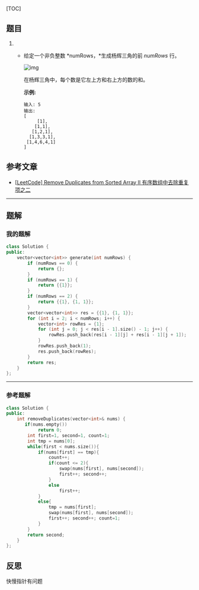 [TOC]
## 题目

1. - 给定一个非负整数 *numRows，*生成杨辉三角的前 *numRows* 行。

     ![img](https://upload.wikimedia.org/wikipedia/commons/0/0d/PascalTriangleAnimated2.gif)

     在杨辉三角中，每个数是它左上方和右上方的数的和。

     **示例:**
   
     ```
     输入: 5
     输出:
     [
          [1],
         [1,1],
        [1,2,1],
       [1,3,3,1],
      [1,4,6,4,1]
     ]
     ```
     
## 参考文章
- [[LeetCode\] Remove Duplicates from Sorted Array II 有序数组中去除重复项之二](https://www.cnblogs.com/grandyang/p/4329295.html)

***
## 题解

### 我的题解

```c++
class Solution {
public:
    vector<vector<int>> generate(int numRows) {
        if (numRows == 0) {
            return {};
        }
        if (numRows == 1) {
            return {{1}};
        }
        if (numRows == 2) {
            return {{1}, {1, 1}};
        }
        vector<vector<int>> res = {{1}, {1, 1}};
        for (int i = 2; i < numRows; i++) {
            vector<int> rowRes = {1};
            for (int j = 0; j < res[i - 1].size() - 1; j++) {
                rowRes.push_back(res[i - 1][j] + res[i - 1][j + 1]);
            }
            rowRes.push_back(1);
            res.push_back(rowRes);
        }
        return res;
    }
};
```

***
### 参考题解
```c++
class Solution {
public:
    int removeDuplicates(vector<int>& nums) {
       if(nums.empty())
            return 0;
        int first=1, second=1, count=1;
        int tmp = nums[0];
        while(first < nums.size()){
            if(nums[first] == tmp){
                count++;
                if(count <= 2){
                    swap(nums[first], nums[second]);
                    first++; second++;
                }
                else
                    first++;
            }
            else{
                tmp = nums[first];
                swap(nums[first], nums[second]);
                first++; second++; count=1;
            }
        }
        return second;
    }
};
```


## 反思

快慢指针有问题

